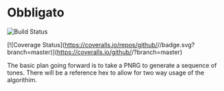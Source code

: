 # Obbligato
![Build Status](https://travis-ci.org/Penultimate-Panacea/Obbligato.svg?branch=master)

[![Coverage Status](https://coveralls.io/repos/github/<github username>/<repo name>/badge.svg?branch=master)](https://coveralls.io/github/<github username>/<repo name>?branch=master)

The basic plan going forward is to take a PNRG to generate a sequence of tones. There will be a reference hex to allow for two way usage of the algorithim.
